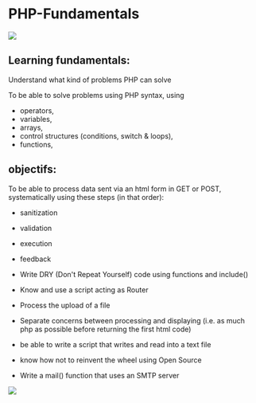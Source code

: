 # PHP-Fundamentals

   <img src="https://media.tenor.com/images/07084a784c728740f58cf6375a947af2/tenor.gif">

## Learning fundamentals:

Understand what kind of problems PHP can solve

To be able to solve problems using PHP syntax, using

* operators,
* variables,
* arrays,
* control structures (conditions, switch & loops),
* functions,
## objectifs:

To be able to process data sent via an html form in GET or POST, systematically using these steps (in that order):

* sanitization
* validation
* execution
* feedback
* Write DRY (Don't Repeat Yourself) code using functions and include()

* Know and use a script acting as Router

* Process the upload of a file

* Separate concerns between processing and displaying (i.e. as much php as possible before returning the first html code)

* be able to write a script that writes and read into a text file

* know how not to reinvent the wheel using Open Source

* Write a mail() function that uses an SMTP server

<img src ="https://www.serieously.com/wp-content/uploads/2019/12/gif-danny-de-vito-always-sunny-philadelphia.gif">

